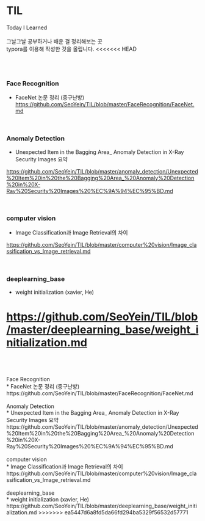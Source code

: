 # TIL
Today I Learned </br>
</br>
그날그날 공부하거나 배운 걸 정리해보는 곳 </br>
typora를 이용해 작성한 것을 올립니다. 
<<<<<<< HEAD

</br>

</br>

### Face Recognition 

- FaceNet 논문 정리 (중구난방) </br><https://github.com/SeoYein/TIL/blob/master/FaceRecognition/FaceNet.md>

</br>

### Anomaly Detection 

*  Unexpected Item in the Bagging Area_ Anomaly Detection in X-Ray Security Images 요약

https://github.com/SeoYein/TIL/blob/master/anomaly_detection/Unexpected%20Item%20in%20the%20Bagging%20Area_%20Anomaly%20Detection%20in%20X-Ray%20Security%20Images%20%EC%9A%94%EC%95%BD.md

 </br>

### computer vision

* Image Classification과 Image Retrieval의 차이 

https://github.com/SeoYein/TIL/blob/master/computer%20vision/Image_classification_vs_Image_retrieval.md

 </br>

### deeplearning_base 

* weight initialization (xavier, He) 

https://github.com/SeoYein/TIL/blob/master/deeplearning_base/weight_initialization.md
=======
</br>
</br>
</br>
Face Recognition
</br>
* FaceNet 논문 정리 (중구난방) 
   https://github.com/SeoYein/TIL/blob/master/FaceRecognition/FaceNet.md</br>
</br>
Anomaly Detection
</br>
* Unexpected Item in the Bagging Area_ Anomaly Detection in X-Ray Security Images 요약 
  https://github.com/SeoYein/TIL/blob/master/anomaly_detection/Unexpected%20Item%20in%20the%20Bagging%20Area_%20Anomaly%20Detection%20in%20X-Ray%20Security%20Images%20%EC%9A%94%EC%95%BD.md </br>
</br>
computer vision 
</br>
* Image Classification과 Image Retrieval의 차이 </br>
   https://github.com/SeoYein/TIL/blob/master/computer%20vision/Image_classification_vs_Image_retrieval.md </br>
</br>
deeplearning_base 
</br>
* weight initialization (xavier, He)
   https://github.com/SeoYein/TIL/blob/master/deeplearning_base/weight_initialization.md
>>>>>>> ea5447d6a8fd5da66fd294ba5329f56532d57771
